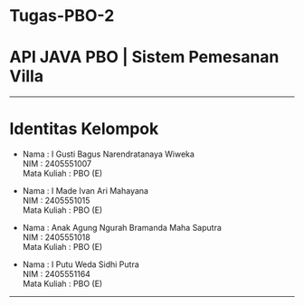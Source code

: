 # Tugas-PBO-2

# API JAVA PBO | Sistem Pemesanan Villa

---

# Identitas Kelompok

* Nama  : I Gusti Bagus Narendratanaya Wiweka  
  NIM   : 2405551007  
  Mata Kuliah : PBO (E)

* Nama  : I Made Ivan Ari Mahayana <br>
  NIM   : 2405551015  
  Mata Kuliah : PBO (E)

* Nama  : Anak Agung Ngurah Bramanda Maha Saputra  
  NIM   : 2405551018  
  Mata Kuliah : PBO (E)

* Nama  : I Putu Weda Sidhi Putra  
  NIM   : 2405551164  
  Mata Kuliah : PBO (E)

---
